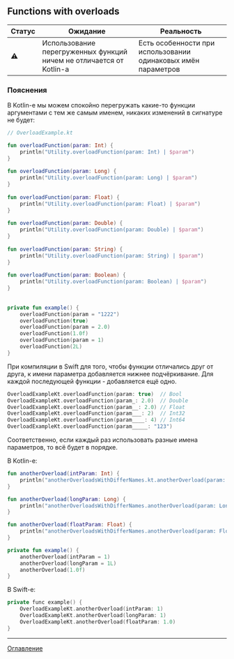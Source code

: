 ## Functions with overloads

| Статус    | Ожидание                                                            | Реальность                                                    |
| --------- | ------------------------------------------------------------------- | ------------------------------------------------------------- |
| :warning: | Использование перегруженных функций ничем не отличается от Kotlin-а | Есть особенности при использовании одинаковых имён параметров |

### Пояснения

В Kotlin-е мы можем спокойно перегружать какие-то функции аргументами с тем же самым именем, никаких изменений в сигнатуре не будет:

```kotlin
// OverloadExample.kt

fun overloadFunction(param: Int) {  
    println("Utility.overloadFunction(param: Int) | $param")  
}  
  
fun overloadFunction(param: Long) {  
    println("Utility.overloadFunction(param: Long) | $param")  
}  
  
fun overloadFunction(param: Float) {  
    println("Utility.overloadFunction(param: Float) | $param")  
}  
  
fun overloadFunction(param: Double) {  
    println("Utility.overloadFunction(param: Double) | $param")  
}  
  
fun overloadFunction(param: String) {  
    println("Utility.overloadFunction(param: String) | $param")  
}  
  
fun overloadFunction(param: Boolean) {  
    println("Utility.overloadFunction(param: Boolean) | $param")  
}  
  
  
private fun example() {  
    overloadFunction(param = "1222")  
    overloadFunction(true)  
    overloadFunction(param = 2.0)  
    overloadFunction(1.0f)  
    overloadFunction(param = 1)  
    overloadFunction(2L)  
}
```

При компиляции в Swift для того, чтобы функции отличались друг от друга, к имени параметра 
добавляется нижнее подчёркивание. Для каждой последующей функции - добавляется ещё одно. 

```swift
OverloadExampleKt.overloadFunction(param: true)  // Bool
OverloadExampleKt.overloadFunction(param_: 2.0)  // Double
OverloadExampleKt.overloadFunction(param__: 2.0) // Float
OverloadExampleKt.overloadFunction(param___: 2)  // Int32
OverloadExampleKt.overloadFunction(param____: 4) // Int64
OverloadExampleKt.overloadFunction(param_____: "123")
```

Соответственно, если каждый раз использовать разные имена параметров, то всё будет в порядке.

В Kotlin-е:

```kotlin
fun anotherOverload(intParam: Int) {
    println("anotherOverloadsWithDifferNames.kt.anotherOverload(param: Int) | $intParam")
}

fun anotherOverload(longParam: Long) {
    println("anotherOverloadsWithDifferNames.anotherOverload(param: Long) | $longParam")
}

fun anotherOverload(floatParam: Float) {
    println("anotherOverloadsWithDifferNames.anotherOverload(param: Float) | $floatParam")
}

private fun example() {
    anotherOverload(intParam = 1)
    anotherOverload(longParam = 1L)
    anotherOverload(1.0f)
}
```

В Swift-е:

```swift
private funс example() {
    OverloadExampleKt.anotherOverload(intParam: 1)
    OverloadExampleKt.anotherOverload(longParam: 1)
    OverloadExampleKt.anotherOverload(floatParam: 1.0)
}
```

---
[Оглавление](/README.md)